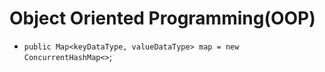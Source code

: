 # Object Oriented Programming(OOP)
- `public Map<keyDataType, valueDataType> map = new ConcurrentHashMap<>`; 